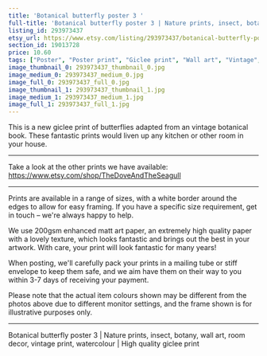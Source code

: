 ```yaml
---
title: 'Botanical butterfly poster 3 '
full-title: 'Botanical butterfly poster 3 | Nature prints, insect, botany, wall art, room decor, vintage print, watercolour | High quality giclee print'
listing_id: 293973437
etsy_url: https://www.etsy.com/listing/293973437/botanical-butterfly-poster-3-nature?utm_source=site&utm_medium=api&utm_campaign=api
section_id: 19013728
price: 10.60
tags: ["Poster", "Poster print", "Giclee print", "Wall art", "Vintage", "Watercolour", "Nature", "Botanical art", "Wildlife", "Nature print", "Butterfly print", "Butterfly art"]
image_thumbnail_0: 293973437_thumbnail_0.jpg
image_medium_0: 293973437_medium_0.jpg
image_full_0: 293973437_full_0.jpg
image_thumbnail_1: 293973437_thumbnail_1.jpg
image_medium_1: 293973437_medium_1.jpg
image_full_1: 293973437_full_1.jpg
---
```

This is a new giclee print of butterflies adapted from an vintage botanical book. These fantastic prints would liven up any kitchen or other room in your house. 

---

Take a look at the other prints we have available: https://www.etsy.com/shop/TheDoveAndTheSeagull

---

Prints are available in a range of sizes, with a white border around the edges to allow for easy framing. If you have a specific size requirement, get in touch – we&#39;re always happy to help.

We use 200gsm enhanced matt art paper, an extremely high quality paper with a lovely texture, which looks fantastic and brings out the best in your artwork. With care, your print will look fantastic for many years!

When posting, we&#39;ll carefully pack your prints in a mailing tube or stiff envelope to keep them safe, and we aim have them on their way to you within 3-7 days of receiving your payment.

Please note that the actual item colours shown may be different from the photos above due to different monitor settings, and the frame shown is for illustrative purposes only.

---

Botanical butterfly poster 3 | Nature prints, insect, botany, wall art, room decor, vintage print, watercolour | High quality giclee print
